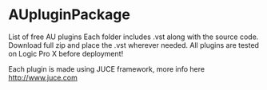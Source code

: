 # AUpluginPackage
List of free AU plugins
Each folder includes .vst along with the source code. Download full zip and place the .vst wherever needed. 
All plugins are tested on Logic Pro X before deployment!

Each plugin is made using JUCE framework, more info here http://www.juce.com
